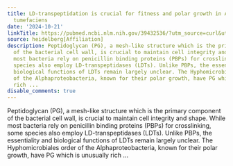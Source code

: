 ```yaml
---
title: LD-transpeptidation is crucial for fitness and polar growth in Agrobacterium
  tumefaciens
date: '2024-10-21'
linkTitle: https://pubmed.ncbi.nlm.nih.gov/39432536/?utm_source=curl&utm_medium=rss&utm_campaign=pubmed-2&utm_content=1FakS-2QOkCT8HsMOQP1bCRQ4YzyumYOmxmF0moLsQ3dFB1E9V&fc=20220326224207&ff=20241021184321&v=2.18.0.post9+e462414
source: heidelberg[Affiliation]
description: Peptidoglycan (PG), a mesh-like structure which is the primary component
  of the bacterial cell wall, is crucial to maintain cell integrity and shape. While
  most bacteria rely on penicillin binding proteins (PBPs) for crosslinking, some
  species also employ LD-transpeptidases (LDTs). Unlike PBPs, the essentiality and
  biological functions of LDTs remain largely unclear. The Hyphomicrobiales order
  of the Alphaproteobacteria, known for their polar growth, have PG which is unusually
  rich ...
disable_comments: true
---
```

Peptidoglycan (PG), a mesh-like structure which is the primary component of the bacterial cell wall, is crucial to maintain cell integrity and shape. While most bacteria rely on penicillin binding proteins (PBPs) for crosslinking, some species also employ LD-transpeptidases (LDTs). Unlike PBPs, the essentiality and biological functions of LDTs remain largely unclear. The Hyphomicrobiales order of the Alphaproteobacteria, known for their polar growth, have PG which is unusually rich ...